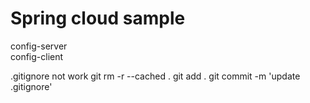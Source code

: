 Spring cloud sample
==========================
  config-server  
  config-client

.gitignore not work
    git rm -r --cached .
    git add .
    git commit -m 'update .gitignore'
    